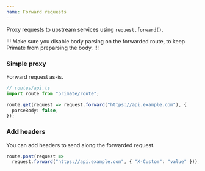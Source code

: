 ```yaml
---
name: Forward requests
---
```


Proxy requests to upstream services using `request.forward()`.

!!!
Make sure you disable body parsing on the forwarded route, to keep Primate from
preparsing the body.
!!!

### Simple proxy

Forward request as-is.

```ts
// routes/api.ts
import route from "primate/route";

route.get(request => request.forward("https://api.example.com"), {
  parseBody: false,
});
```

### Add headers

You can add headers to send along the forwarded request.

```ts
route.post(request =>
  request.forward("https://api.example.com", { "X-Custom": "value" }));
```

